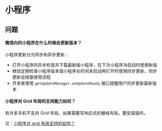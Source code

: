 # 小程序

## 问题

#### 微信内的小程序在什么时候会更新版本？

小程序更新分为同步和异步更新：

* 打开小程序时异步检查并下载最新版小程序，在下次小程序冷启动时使用新版
* 微信定期检查小程序版本或小程序长时间未启动再打开时使用同步更新，同步更新会阻塞使用流程
* 开发者使用 `getUpdateManager.onUpdateReady` 接口提醒用户同步更新最新版本

#### 小程序对 Grid 布局的支持能力如何？

有许多手机不支持 Grid 布局，如果需要写响应式的栅格布局，要安装插件。

见：[小程序对 grid 布局支持的如何？](https://developers.weixin.qq.com/community/develop/doc/000004337c41c074412c471d356000?jumpto=comment&commentid=000e664b2e8f28c4432c782675b0)
